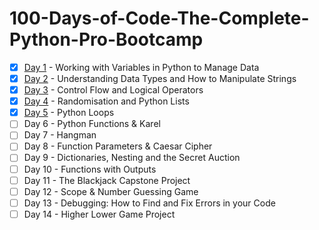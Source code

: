 # 100-Days-of-Code-The-Complete-Python-Pro-Bootcamp
- [x] [Day 1](https://github.com/gwynnbonita/100-Days-of-Code-The-Complete-Python-Pro-Bootcamp/tree/main/Day%201) - Working with Variables in Python to Manage Data
- [x] [Day 2](https://github.com/gwynnbonita/100-Days-of-Code-The-Complete-Python-Pro-Bootcamp/tree/main/Day%202) - Understanding Data Types and How to Manipulate Strings
- [x] [Day 3](https://github.com/gwynnbonita/100-Days-of-Code-The-Complete-Python-Pro-Bootcamp/tree/main/Day%203) - Control Flow and Logical Operators
- [x] [Day 4](https://github.com/gwynnbonita/100-Days-of-Code-The-Complete-Python-Pro-Bootcamp/tree/main/Day%204) - Randomisation and Python Lists
- [x] [Day 5](https://github.com/gwynnbonita/100-Days-of-Code-The-Complete-Python-Pro-Bootcamp/tree/main/Day%205) - Python Loops
- [ ] Day 6 - Python Functions & Karel
- [ ] Day 7 - Hangman
- [ ] Day 8 - Function Parameters & Caesar Cipher
- [ ] Day 9 - Dictionaries, Nesting and the Secret Auction
- [ ] Day 10 - Functions with Outputs
- [ ] Day 11 - The Blackjack Capstone Project
- [ ] Day 12 - Scope & Number Guessing Game
- [ ] Day 13 - Debugging: How to Find and Fix Errors in your Code
- [ ] Day 14 - Higher Lower Game Project
